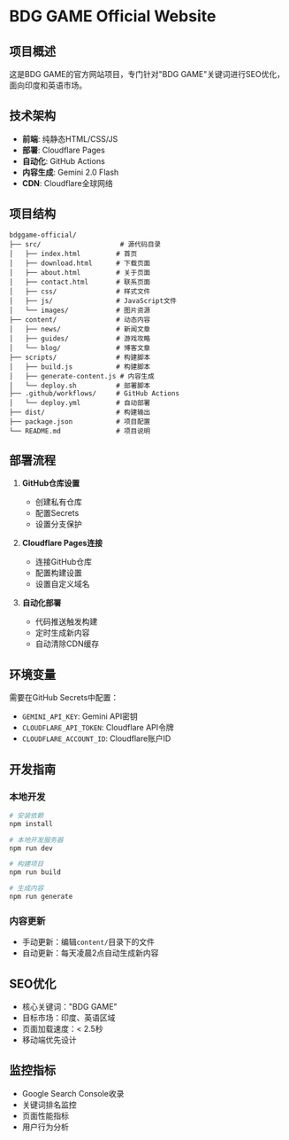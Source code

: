# BDG GAME Official Website

## 项目概述

这是BDG GAME的官方网站项目，专门针对"BDG GAME"关键词进行SEO优化，面向印度和英语市场。

## 技术架构

- **前端**: 纯静态HTML/CSS/JS
- **部署**: Cloudflare Pages
- **自动化**: GitHub Actions
- **内容生成**: Gemini 2.0 Flash
- **CDN**: Cloudflare全球网络

## 项目结构

```
bdggame-official/
├── src/                    # 源代码目录
│   ├── index.html         # 首页
│   ├── download.html      # 下载页面
│   ├── about.html         # 关于页面
│   ├── contact.html       # 联系页面
│   ├── css/               # 样式文件
│   ├── js/                # JavaScript文件
│   └── images/            # 图片资源
├── content/               # 动态内容
│   ├── news/              # 新闻文章
│   ├── guides/            # 游戏攻略
│   └── blog/              # 博客文章
├── scripts/               # 构建脚本
│   ├── build.js           # 构建脚本
│   ├── generate-content.js # 内容生成
│   └── deploy.sh          # 部署脚本
├── .github/workflows/     # GitHub Actions
│   └── deploy.yml         # 自动部署
├── dist/                  # 构建输出
├── package.json           # 项目配置
└── README.md              # 项目说明
```

## 部署流程

1. **GitHub仓库设置**
   - 创建私有仓库
   - 配置Secrets
   - 设置分支保护

2. **Cloudflare Pages连接**
   - 连接GitHub仓库
   - 配置构建设置
   - 设置自定义域名

3. **自动化部署**
   - 代码推送触发构建
   - 定时生成新内容
   - 自动清除CDN缓存

## 环境变量

需要在GitHub Secrets中配置：

- `GEMINI_API_KEY`: Gemini API密钥
- `CLOUDFLARE_API_TOKEN`: Cloudflare API令牌
- `CLOUDFLARE_ACCOUNT_ID`: Cloudflare账户ID

## 开发指南

### 本地开发

```bash
# 安装依赖
npm install

# 本地开发服务器
npm run dev

# 构建项目
npm run build

# 生成内容
npm run generate
```

### 内容更新

- 手动更新：编辑`content/`目录下的文件
- 自动更新：每天凌晨2点自动生成新内容

## SEO优化

- 核心关键词："BDG GAME"
- 目标市场：印度、英语区域
- 页面加载速度：< 2.5秒
- 移动端优先设计

## 监控指标

- Google Search Console收录
- 关键词排名监控
- 页面性能指标
- 用户行为分析
